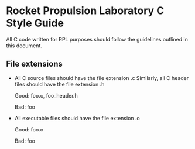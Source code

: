 Rocket Propulsion Laboratory C Style Guide
==========================================

All C code written for RPL purposes should follow the guidelines outlined
in this document.

File extensions
---------------

*  All C source files should have the file extension .c
   Similarly, all C header files should have the file extension .h

      Good: foo.c, foo_header.h

      Bad: foo

*  All executable files should have the file extension .o

      Good: foo.o

      Bad: foo
